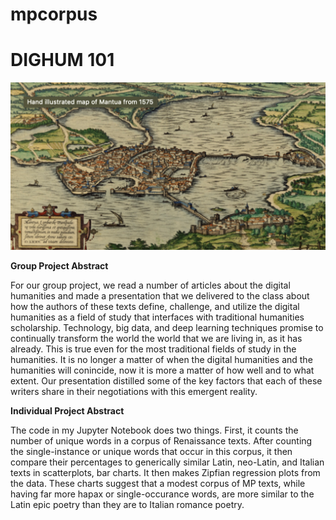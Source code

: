 # mpcorpus

# DIGHUM 101 

![EarlyMantua](/Img/mantua.png)

**Group Project Abstract** 

For our group project, we read a number of articles about the digital humanities and made a presentation that we delivered to the class about how the authors of these texts define, challenge, and utilize the digital humanities as a field of study that interfaces with traditional humanities scholarship. Technology, big data, and deep learning techniques promise to continually transform the world the world that we are living in, as it has already. This is true even for the most traditional fields of study in the humanities. It is no longer a matter of when the digital humanities and the humanities will conincide, now it is more a matter of how well and to what extent. Our presentation distilled some of the key factors that each of these writers share in their negotiations with this emergent reality.  

**Individual Project Abstract**

The code in my Jupyter Notebook does two things. First, it counts the number of unique words in a corpus of Renaissance texts. After counting the single-instance or unique words that occur in this corpus, it then compare their percentages to generically similar Latin, neo-Latin, and Italian texts in scatterplots, bar charts. It then makes Zipfian regression plots from the data. These charts suggest that a modest corpus of MP texts, while having far more hapax or single-occurance words, are more similar to the Latin epic poetry than they are to Italian romance poetry.   
